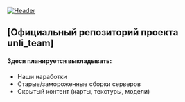 [![Header](https://i.imgur.com/PXXaz7g.jpg?size=2160x543&quality=96&type=album)](http://)
## [Официальный репозиторий проекта unli_team]
#### Здеся планируется выкладывать:
- Наши наработки
- Старые/замороженные сборки серверов
- Скрытый контент (карты, текстуры, модели)
